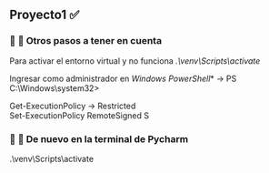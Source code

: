 ## Proyecto1 :white_check_mark:


### 🔹 :small_blue_diamond: Otros pasos a tener en cuenta


Para activar el entorno virtual y no funciona *.\venv\Scripts\activate*
	
Ingresar como administrador en *Windows PowerShell**  -> PS C:\Windows\system32> 


Get-ExecutionPolicy	-> Restricted	
Set-ExecutionPolicy RemoteSigned
S




### 🔹 :small_blue_diamond: De nuevo en la terminal de Pycharm

.\venv\Scripts\activate




